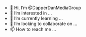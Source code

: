 - 👋 Hi, I’m @DapperDanMediaGroup
- 👀 I’m interested in ...
- 🌱 I’m currently learning ...
- 💞️ I’m looking to collaborate on ...
- 📫 How to reach me ...

<!---
DapperDanMediaGroup/DapperDanMediaGroup is a ✨ special ✨ repository because its `README.md` (this file) appears on your GitHub profile.
You can click the Preview link to take a look at your changes.
--->
